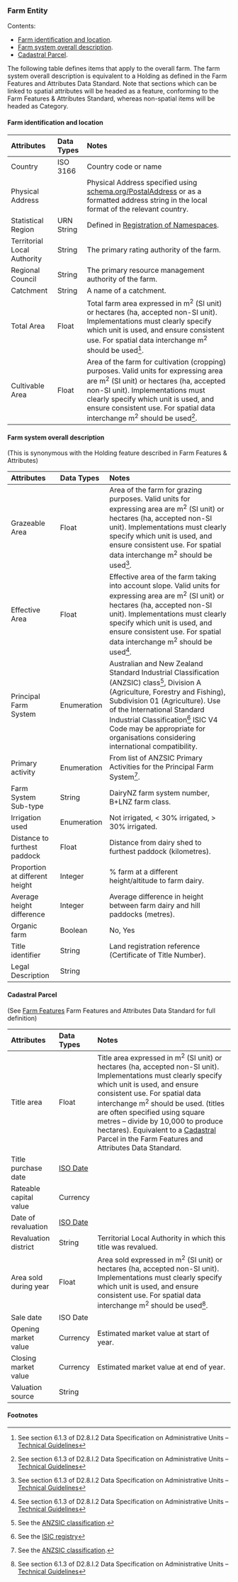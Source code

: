 ### Farm Entity

Contents:
* [Farm identification and location](#Farm-identification-and-location).
* [Farm system overall description](Farm-system-overall-description).
* [Cadastral Parcel](#Cadastral-Parcel).

The following table defines items that apply to the overall farm. The farm system overall description is equivalent to a Holding as defined in the Farm Features and Attributes Data Standard. Note that sections which can be linked to spatial attributes will be headed as a feature, conforming to the Farm Features & Attributes Standard, whereas non-spatial items will be headed as Category.

#### Farm identification and location

Attributes | Data Types | Notes
:--------- | :--------- | :----
Country | ISO 3166 | Country code or name
Physical Address | | Physical Address specified using [schema.org/PostalAddress](https://schema.org/PostalAddress) or as a formatted address string in the local format of the relevant country.
Statistical Region | URN String | Defined in [Registration of Namespaces](docs/FMDS_Identification-of-Locations-and-Herds.md#Registration-of-Namespaces).
Territorial Local Authority	| String | The primary rating authority of the farm.
Regional Council | String | The primary resource management authority of the farm.
Catchment | String | A name of a catchment.
Total Area | Float | Total farm area expressed in m<sup>2</sup> (SI unit) or hectares (ha, accepted non-SI unit). Implementations must clearly specify which unit is used, and ensure consistent use. For spatial data interchange m<sup>2</sup> should be used[^INSPIRE/AU]. 
Cultivable Area | Float | Area of the farm for cultivation (cropping) purposes. Valid units for expressing area are m<sup>2</sup> (SI unit) or hectares (ha, accepted non-SI unit). Implementations must clearly specify which unit is used, and ensure consistent use. For spatial data interchange m<sup>2</sup> should be used[^INSPIRE/AU]. 

#### Farm system overall description

(This is synonymous with the Holding feature described in Farm Features & Attributes)	

Attributes | Data Types | Notes
:--------- | :--------- | :----
Grazeable Area | Float | Area of the farm for grazing purposes. Valid units for expressing area are m<sup>2</sup> (SI unit) or hectares (ha, accepted non-SI unit). Implementations must clearly specify which unit is used, and ensure consistent use. For spatial data interchange m<sup>2</sup> should be used[^INSPIRE/AU].  
Effective Area | Float | Effective area of the farm taking into account slope. Valid units for expressing area are m<sup>2</sup> (SI unit) or hectares (ha, accepted non-SI unit). Implementations must clearly specify which unit is used, and ensure consistent use. For spatial data interchange m<sup>2</sup> should be used[^INSPIRE/AU]. 
Principal Farm System | Enumeration | Australian and New Zealand Standard Industrial Classification (ANZSIC) class[^ANZSIC], Division A (Agriculture, Forestry and Fishing), Subdivision 01 (Agriculture).  Use of the International Standard Industrial Classification[^ISIC]  ISIC V4 Code may be appropriate for organisations considering international compatibility.
Primary activity | Enumeration | From list of ANZSIC Primary Activities for the Principal Farm System[^ANZSIC].
Farm System Sub-type | String | DairyNZ farm system number, B+LNZ farm class.
Irrigation used	| Enumeration |  Not irrigated, < 30% irrigated, > 30% irrigated.
Distance to furthest paddock | Float | Distance from dairy shed to furthest paddock (kilometres).
Proportion at different height | Integer | % farm at a different height/altitude to farm dairy.
Average height difference | Integer | Average difference in height between farm dairy and hill paddocks (metres).
Organic farm | Boolean | No, Yes
Title identifier | String | Land registration reference (Certificate of Title Number).
Legal Description | String

#### Cadastral Parcel

(See [Farm Features](docs/FFADS_Feature-Catalogue.md#Farm-Features) Farm Features and Attributes Data Standard for full definition)	   

Attributes | Data Types | Notes
:--------- | :--------- | :----
Title area | Float | Title area expressed in m<sup>2</sup> (SI unit) or hectares (ha, accepted non-SI unit). Implementations must clearly specify which unit is used, and ensure consistent use. For spatial data interchange m<sup>2</sup> should be used. (titles are often specified using square metres – divide by 10,000 to produce hectares). Equivalent to a [Cadastral](docs/FMDS_Definitions-and-Abbreviations_Interpretation.md#Definitions-and-Abbreviations) Parcel in the Farm Features and Attributes Data Standard.
Title purchase date | [ISO Date](docs/FMDS_Definitions-and-Abbreviations_Interpretation.md#Definitions-and-Abbreviations) | 
Rateable capital value | Currency |
Date of revaluation | [ISO Date](docs/FMDS_Definitions-and-Abbreviations_Interpretation.md#Definitions-and-Abbreviations)
Revaluation district | String | Territorial Local Authority in which this title was revalued.
Area sold during year | Float | Area sold expressed in m<sup>2</sup> (SI unit) or hectares (ha, accepted non-SI unit). Implementations must clearly specify which unit is used, and ensure consistent use. For spatial data interchange m<sup>2</sup> should be used[^INSPIRE/AU]. 
Sale date | ISO Date
Opening market value | Currency | Estimated market value at start of year.
Closing market value | Currency | Estimated market value at end of year.
Valuation source | String

#### Footnotes

[^INSPIRE/AU]: See section 6.1.3 of D2.8.I.2 Data Specification on Administrative Units – [Technical Guidelines](https://inspire.ec.europa.eu/id/document/tg/au)
  
[^ANZSIC]: See the [ANZSIC classification](http://www.abs.gov.au/AUSSTATS/abs@.nsf/DetailsPage/1292.02006%20(Revision%202.0)?OpenDocument).

[^ISIC]: See the [ISIC registry](http://unstats.un.org/unsd/cr/registry/isic-4.asp) 
